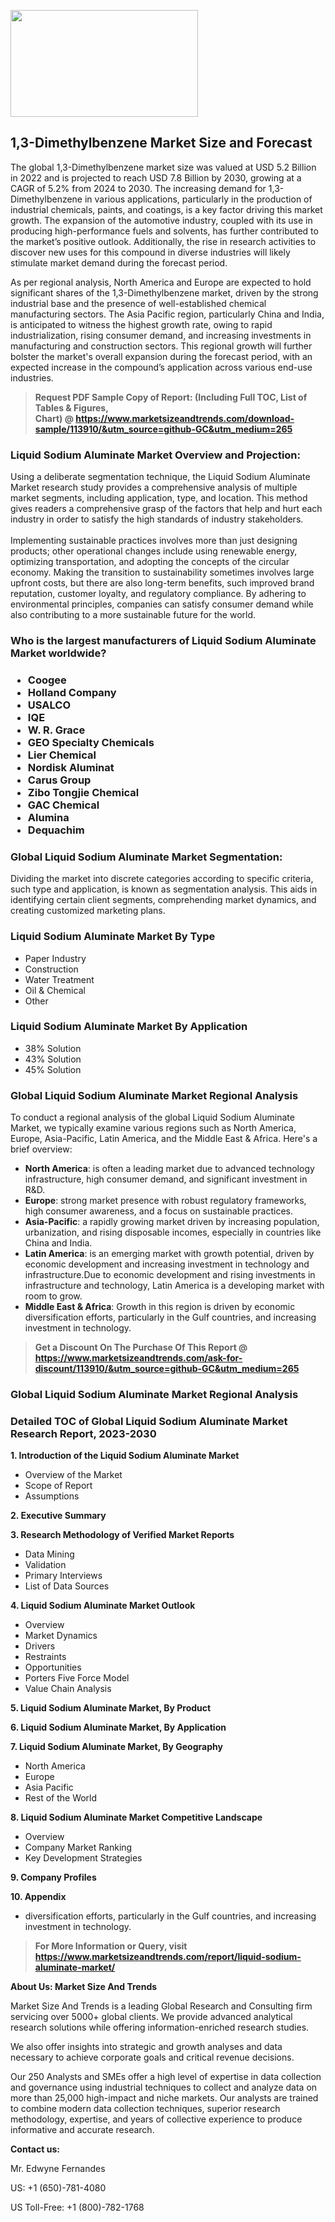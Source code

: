 <p><img class="alignnone size-medium wp-image-20088" src="https://ffe5etoiles.com/wp-content/uploads/2024/12/MST1-300x171.png" alt="" width="300" height="171" /></p><h2>1,3-Dimethylbenzene Market Size and Forecast</h2><p>The global 1,3-Dimethylbenzene market size was valued at USD 5.2 Billion in 2022 and is projected to reach USD 7.8 Billion by 2030, growing at a CAGR of 5.2% from 2024 to 2030. The increasing demand for 1,3-Dimethylbenzene in various applications, particularly in the production of industrial chemicals, paints, and coatings, is a key factor driving this market growth. The expansion of the automotive industry, coupled with its use in producing high-performance fuels and solvents, has further contributed to the market’s positive outlook. Additionally, the rise in research activities to discover new uses for this compound in diverse industries will likely stimulate market demand during the forecast period.</p><p>As per regional analysis, North America and Europe are expected to hold significant shares of the 1,3-Dimethylbenzene market, driven by the strong industrial base and the presence of well-established chemical manufacturing sectors. The Asia Pacific region, particularly China and India, is anticipated to witness the highest growth rate, owing to rapid industrialization, rising consumer demand, and increasing investments in manufacturing and construction sectors. This regional growth will further bolster the market's overall expansion during the forecast period, with an expected increase in the compound’s application across various end-use industries.</p></p><blockquote id="" class=""><strong>Request PDF Sample Copy of Report: (Including Full TOC, List of Tables &amp; Figures, Chart)&nbsp;@&nbsp;<strong><a href="https://www.marketsizeandtrends.com/download-sample/113910/&utm_source=github-GC&utm_medium=265" target="_blank">https://www.marketsizeandtrends.com/download-sample/113910/&utm_source=github-GC&utm_medium=265</a></strong></strong></blockquote><h3 id="" class="">Liquid Sodium Aluminate Market&nbsp;Overview and Projection:</h3><p id="" class="">Using a deliberate segmentation technique, the Liquid Sodium Aluminate Market research study provides a comprehensive analysis of multiple market segments, including application, type, and location. This method gives readers a comprehensive grasp of the factors that help and hurt each industry in order to satisfy the high standards of industry stakeholders. <br /> <br />Implementing sustainable practices involves more than just designing products; other operational changes include using renewable energy, optimizing transportation, and adopting the concepts of the circular economy. Making the transition to sustainability sometimes involves large upfront costs, but there are also long-term benefits, such improved brand reputation, customer loyalty, and regulatory compliance. By adhering to environmental principles, companies can satisfy consumer demand while also contributing to a more sustainable future for the world.</p><h3 id="" class="">Who is the largest manufacturers of&nbsp;Liquid Sodium Aluminate Market worldwide?</h3><h3 class=""><p><ul><li>Coogee </li><li> Holland Company </li><li> USALCO </li><li> IQE </li><li> W. R. Grace </li><li> GEO Specialty Chemicals </li><li> Lier Chemical </li><li> Nordisk Aluminat </li><li> Carus Group </li><li> Zibo Tongjie Chemical </li><li> GAC Chemical </li><li> Alumina </li><li> Dequachim</li></ul></p></h3><h3 id="" class="">Global&nbsp;Liquid Sodium Aluminate Market Segmentation:</h3><p id="" class="">Dividing the market into discrete categories according to specific criteria, such type and application, is known as segmentation analysis. This aids in identifying certain client segments, comprehending market dynamics, and creating customized marketing plans.</p><h3 id="" class="">Liquid Sodium Aluminate Market&nbsp;By Type</h3><p><p><ul><li>Paper Industry </li><li> Construction </li><li> Water Treatment </li><li> Oil & Chemical </li><li> Other</p></li></ul></p></p><h3 id="" class="">Liquid Sodium Aluminate Market&nbsp;By Application</h3><p class=""><p><ul><li>38% Solution </li><li> 43% Solution </li><li> 45% Solution</li></ul></p></p><h3 id="" class="">Global Liquid Sodium Aluminate Market Regional Analysis</h3><p id="" class="">To conduct a regional analysis of the global Liquid Sodium Aluminate Market, we typically examine various regions such as North America, Europe, Asia-Pacific, Latin America, and the Middle East &amp; Africa. Here's a brief overview:</p><ul><li><strong>North America</strong>: is often a leading market due to advanced technology infrastructure, high consumer demand, and significant investment in R&amp;D.</li><li><strong>Europe</strong>: strong market presence with robust regulatory frameworks, high consumer awareness, and a focus on sustainable practices.</li><li><strong>Asia-Pacific</strong>: a rapidly growing market driven by increasing population, urbanization, and rising disposable incomes, especially in countries like China and India.</li><li><strong>Latin America</strong>: is an emerging market with growth potential, driven by economic development and increasing investment in technology and infrastructure.Due to economic development and rising investments in infrastructure and technology, Latin America is a developing market with room to grow.</li><li><strong>Middle East &amp; Africa</strong>: Growth in this region is driven by economic diversification efforts, particularly in the Gulf countries, and increasing investment in technology.</li></ul><blockquote id="" class=""><strong>Get a Discount On The Purchase Of This Report @ <strong><a href="https://www.marketsizeandtrends.com/ask-for-discount/113910/&utm_source=github-GC&utm_medium=265" target="_blank">https://www.marketsizeandtrends.com/ask-for-discount/113910/&utm_source=github-GC&utm_medium=265</a></strong></strong></blockquote><h3 id="" class="">Global Liquid Sodium Aluminate Market Regional Analysis</h3><h3 id="" class="">Detailed TOC of Global Liquid Sodium Aluminate Market Research Report, 2023-2030</h3><p id="" class=""><strong>1. Introduction of the Liquid Sodium Aluminate Market</strong></p><ul><li>Overview of the Market</li><li>Scope of Report</li><li>Assumptions</li></ul><p id="" class=""><strong>2. Executive Summary</strong></p><p id="" class=""><strong>3. Research Methodology of Verified Market Reports</strong></p><ul><li>Data Mining</li><li>Validation</li><li>Primary Interviews</li><li>List of Data Sources</li></ul><p id="" class=""><strong>4. Liquid Sodium Aluminate Market Outlook</strong></p><ul><li>Overview</li><li>Market Dynamics</li><li>Drivers</li><li>Restraints</li><li>Opportunities</li><li>Porters Five Force Model</li><li>Value Chain Analysis</li></ul><p id="" class=""><strong>5. Liquid Sodium Aluminate Market, By Product</strong></p><p id="" class=""><strong>6. Liquid Sodium Aluminate Market, By Application</strong></p><p id="" class=""><strong>7. Liquid Sodium Aluminate Market, By Geography</strong></p><ul><li>North America</li><li>Europe</li><li>Asia Pacific</li><li>Rest of the World</li></ul><p id="" class=""><strong>8. Liquid Sodium Aluminate Market Competitive Landscape</strong></p><ul><li>Overview</li><li>Company Market Ranking</li><li>Key Development Strategies</li></ul><p id="" class=""><strong>9. Company Profiles</strong></p><p id="" class=""><strong>10. Appendix</strong></p><ul><li>diversification efforts, particularly in the Gulf countries, and increasing investment in technology.</li></ul><blockquote id="" class=""><strong>For More Information or Query, visit <strong><strong><a href="https://www.marketsizeandtrends.com/report/liquid-sodium-aluminate-market/" target="_blank">https://www.marketsizeandtrends.com/report/liquid-sodium-aluminate-market/</a></strong></strong></strong></blockquote><p id="" class=""><strong>About Us: Market Size And Trends</strong></p><p id="" class="">Market Size And Trends is a leading Global Research and Consulting firm servicing over 5000+ global clients. We provide advanced analytical research solutions while offering information-enriched research studies.</p><p id="" class="">We also offer insights into strategic and growth analyses and data necessary to achieve corporate goals and critical revenue decisions.</p><p id="" class="">Our 250 Analysts and SMEs offer a high level of expertise in data collection and governance using industrial techniques to collect and analyze data on more than 25,000 high-impact and niche markets. Our analysts are trained to combine modern data collection techniques, superior research methodology, expertise, and years of collective experience to produce informative and accurate research.</p><p id="" class=""><strong>Contact us:</strong></p><p id="" class="">Mr. Edwyne Fernandes</p><p id="" class="">US: +1 (650)-781-4080</p><p id="" class="">US Toll-Free: +1 (800)-782-1768</p>
